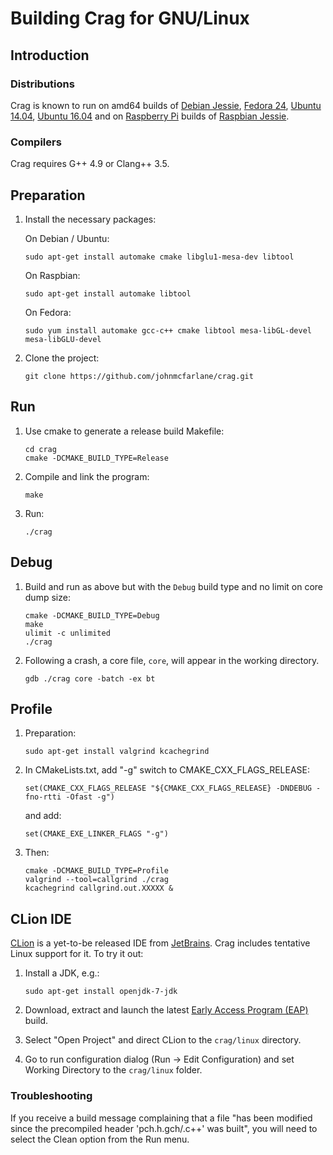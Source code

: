 # Building Crag for GNU/Linux

## Introduction

### Distributions

Crag is known to run on amd64 builds of 
[Debian Jessie](https://www.debian.org/distrib/), [Fedora 24](https://getfedora.org/en/workstation/),
[Ubuntu 14.04](http://releases.ubuntu.com/trusty/), [Ubuntu 16.04](http://releases.ubuntu.com/16.04.1/) and on
[Raspberry Pi](http://www.raspberrypi.org/) builds of [Raspbian Jessie](https://www.raspberrypi.org/downloads/raspbian/).

### Compilers

Crag requires G++ 4.9 or Clang++ 3.5.

## Preparation

1. Install the necessary packages:

   On Debian / Ubuntu:

   ```
   sudo apt-get install automake cmake libglu1-mesa-dev libtool
   ```

   On Raspbian:
   ```
   sudo apt-get install automake libtool
   ```

   On Fedora:
   ```
   sudo yum install automake gcc-c++ cmake libtool mesa-libGL-devel mesa-libGLU-devel
   ```

2. Clone the project:

   ```
   git clone https://github.com/johnmcfarlane/crag.git
   ```

## Run

1. Use cmake to generate a release build Makefile:

   ```
   cd crag
   cmake -DCMAKE_BUILD_TYPE=Release
   ```

2. Compile and link the program:

   ```
   make
   ```

3. Run:

   ```
   ./crag
   ```

## Debug

1. Build and run as above but with the `Debug` build type and no limit on core dump size:

   ```
   cmake -DCMAKE_BUILD_TYPE=Debug
   make
   ulimit -c unlimited
   ./crag
   ```

2. Following a crash, a core file, `core`, will appear in the working directory.

   ```
   gdb ./crag core -batch -ex bt
   ```

## Profile

1. Preparation:
   ```
   sudo apt-get install valgrind kcachegrind
   ```

1. In CMakeLists.txt, add "-g" switch to CMAKE_CXX_FLAGS_RELEASE:
   ```
   set(CMAKE_CXX_FLAGS_RELEASE "${CMAKE_CXX_FLAGS_RELEASE} -DNDEBUG -fno-rtti -Ofast -g")
   ```

   and add:
   ```
   set(CMAKE_EXE_LINKER_FLAGS "-g")
   ```

1. Then:
   ```
   cmake -DCMAKE_BUILD_TYPE=Profile
   valgrind --tool=callgrind ./crag
   kcachegrind callgrind.out.XXXXX &
   ```

## CLion IDE

[CLion](https://www.jetbrains.com/clion/) is a yet-to-be released IDE from [JetBrains](https://www.jetbrains.com/).
Crag includes tentative Linux support for it.
To try it out:

1. Install a JDK, e.g.:

   ```
   sudo apt-get install openjdk-7-jdk
   ```

2. Download, extract and launch the latest [Early Access Program (EAP)](https://confluence.jetbrains.com/display/CLION/Early+Access+Program) build.

3. Select "Open Project" and direct CLion to the `crag/linux` directory.

4. Go to run configuration dialog (Run -> Edit Configuration) and set Working Directory to the `crag/linux` folder.

### Troubleshooting

If you receive a build message complaining that a file "has been modified since the precompiled header 'pch.h.gch/.c++' was built",
you will need to select the Clean option from the Run menu.
